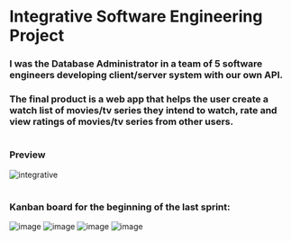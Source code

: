# Integrative Software Engineering Project
### I was the Database Administrator in a team of 5 software engineers developing client/server system with our own API. 
### The final product is a web app that helps the user create a watch list of movies/tv series they intend to watch, rate and view ratings of movies/tv series from other users.
#
### Preview
![integrative](https://user-images.githubusercontent.com/75164307/194551794-faebac5b-6065-4626-b2e3-f0d1bfba9944.png)
#
### Kanban board for the beginning of the last sprint:
![image](https://user-images.githubusercontent.com/75164307/194561290-58a1d142-90ae-4d3c-9127-7a822f524ead.png)
![image](https://user-images.githubusercontent.com/75164307/194561331-ef9c5d04-6156-4a8b-9bf5-4f54c32820d6.png)
![image](https://user-images.githubusercontent.com/75164307/194561347-ae5dda10-7e98-4904-aeaa-af9b01d49ab3.png)
![image](https://user-images.githubusercontent.com/75164307/194561366-6b848e0c-92d2-475a-b0b9-2a35387f70bf.png)
